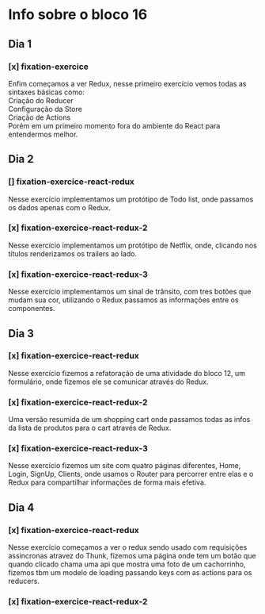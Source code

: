 # Info sobre o bloco 16
## Dia 1
### [x] fixation-exercice
Enfim começamos a ver Redux, nesse primeiro exercício vemos todas as sintaxes básicas como: <br>
Criação do Reducer<br>
Configuração da Store<br>
Criação de Actions<br>
Porém em um primeiro momento fora do ambiente do React para entendermos melhor.
## Dia 2
### [] fixation-exercice-react-redux
Nesse exercício implementamos um protótipo de Todo list, onde passamos os dados apenas com o Redux.
### [x] fixation-exercice-react-redux-2
Nesse exercício implementamos um protótipo de Netflix, onde, clicando nos títulos renderizamos os trailers ao lado.
### [x] fixation-exercice-react-redux-3
Nesse exercício implementamos um sinal de trânsito, com tres botões que mudam sua cor, utilizando o Redux passamos as informações entre os componentes.

## Dia 3
### [x] fixation-exercice-react-redux
Nesse exercício fizemos a refatoração de uma atividade do bloco 12, um formulário, onde fizemos ele se comunicar através do Redux.
### [x] fixation-exercice-react-redux-2
Uma versão resumida de um shopping cart onde passamos todas as infos da lista de produtos para o cart através de Redux.
### [x] fixation-exercice-react-redux-3
Nesse exercício fizemos um site com quatro páginas diferentes, Home, Login, SignUp, Clients, onde usamos o Router para percorrer entre elas e o Redux para compartilhar informações de forma mais efetiva.

## Dia 4
### [x] fixation-exercice-react-redux
Nesse exercício começamos a ver o redux sendo usado com requisições assincronas atravez do Thunk, fizemos uma página onde tem um botão que quando clicado chama uma api que mostra uma foto de um cachorrinho, fizemos tbm um modelo de loading passando keys com as actions para os reducers.
### [x] fixation-exercice-react-redux-2